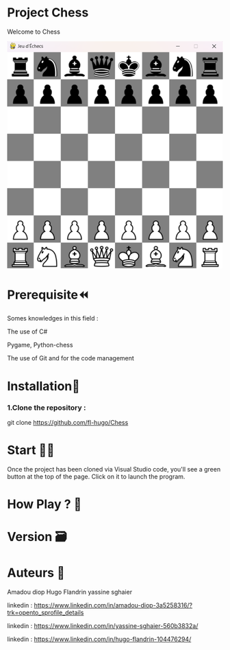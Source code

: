 
# Project Chess
Welcome to Chess

<img src="./ressources\Images\chess.png" with="800" />



# Prerequisite⏪
Somes knowledges in this field :

The use of C#

Pygame, Python-chess

The use of Git and for the code management

# Installation🔧

### 1.Clone the repository :

git clone https://github.com/fl-hugo/Chess

# Start 🧑‍💻

Once the project has been cloned via Visual Studio code, you'll see a green button at the top of the page. Click on it to launch the program.


# How Play ? 🔨



# Version 🗃️


# Auteurs 💸
Amadou diop 
Hugo Flandrin
yassine sghaier

linkedin : https://www.linkedin.com/in/amadou-diop-3a5258316/?trk=opento_sprofile_details

linkedin : https://www.linkedin.com/in/yassine-sghaier-560b3832a/

linkedin : https://www.linkedin.com/in/hugo-flandrin-104476294/
